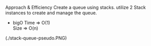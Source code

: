 Approach & Efficiency
Create a queue using stacks. utilize 2 Stack instances to create and manage the queue.

* bigO 
Time => O(1) <br>
Size => O(n) <br>

(./stack-queue-pseudo.PNG)<br>
